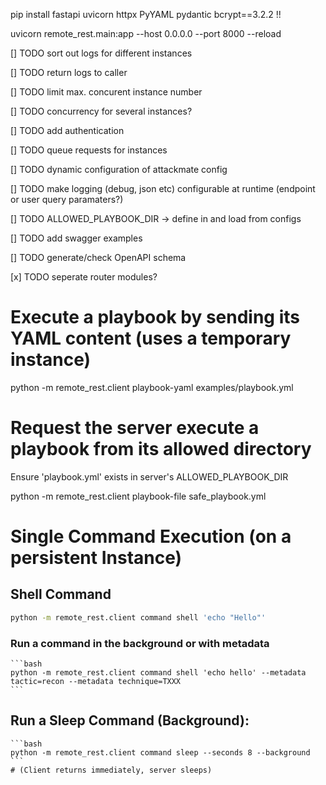 pip install fastapi uvicorn httpx PyYAML pydantic
bcrypt==3.2.2 !!


uvicorn remote_rest.main:app --host 0.0.0.0 --port 8000 --reload

[] TODO sort out logs for different instances

[] TODO return logs to caller

[] TODO limit max. concurent instance number

[] TODO concurrency for several instances?

[] TODO add authentication

[] TODO queue requests for instances

[] TODO dynamic configuration of attackmate config

[] TODO make logging (debug, json etc) configurable at runtime (endpoint or user query paramaters?)

[] TODO ALLOWED_PLAYBOOK_DIR -> define in and load from configs

[] TODO add swagger examples

[] TODO generate/check OpenAPI schema

[x] TODO seperate router modules?





# Execute a playbook by sending its YAML content (uses a temporary instance)
python -m remote_rest.client playbook-yaml examples/playbook.yml

# Request the server execute a playbook from its allowed directory
 Ensure 'playbook.yml' exists in server's ALLOWED_PLAYBOOK_DIR

python -m remote_rest.client playbook-file safe_playbook.yml


# Single Command Execution (on a persistent Instance)

## Shell Command
```bash
python -m remote_rest.client command shell 'echo "Hello"'
```

### Run a command in the background or with metadata
    ```bash
    python -m remote_rest.client command shell 'echo hello' --metadata tactic=recon --metadata technique=TXXX
    ```

## Run a Sleep Command (Background):
    ```bash
    python -m remote_rest.client command sleep --seconds 8 --background
    ```
    # (Client returns immediately, server sleeps)
